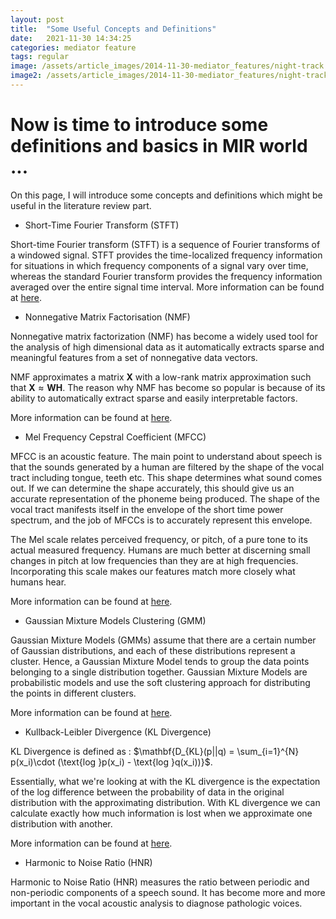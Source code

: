 ```yaml
---
layout: post
title:  "Some Useful Concepts and Definitions"
date:   2021-11-30 14:34:25
categories: mediator feature
tags: regular
image: /assets/article_images/2014-11-30-mediator_features/night-track.JPG
image2: /assets/article_images/2014-11-30-mediator_features/night-track-mobile.JPG
---
```


<script src="https://cdn.mathjax.org/mathjax/latest/MathJax.js?config=TeX-AMS-MML_HTMLorMML" type="text/javascript"></script>
<script type="text/x-mathjax-config">
    MathJax.Hub.Config({
        tex2jax: {
            skipTags: ['script', 'noscript', 'style', 'textarea', 'pre'],
            displayMath: [['$$','$$']],
            inlineMath: [['$','$']],
        },
    });
</script>

# Now is time to introduce some definitions and basics in MIR world ... 

On this page, I will introduce some concepts and definitions which might be useful in the literature review part.

- Short-Time Fourier Transform (STFT)

Short-time Fourier transform (STFT) is a sequence of Fourier transforms of a windowed signal. STFT provides the time-localized frequency information for situations in which frequency components of a signal vary over time, whereas the standard Fourier transform provides the frequency information averaged over the entire signal time interval. More information can be found at [here](https://www.sciencedirect.com/topics/engineering/short-time-fourier-transform).

- Nonnegative Matrix Factorisation (NMF)

Nonnegative matrix factorization (NMF) has become a widely used tool for the analysis of high dimensional data as it automatically extracts sparse and meaningful features from a set of nonnegative data vectors.

NMF approximates a matrix $\mathbf{X}$ with a low-rank matrix approximation such that $\mathbf{X} \approx \mathbf{WH}$. The reason why NMF has become so popular is because of its ability to automatically extract sparse and easily interpretable factors.

More information can be found at [here](https://iksinc.online/2016/03/21/what-is-nmf-and-what-can-you-do-with-it/).


- Mel Frequency Cepstral Coefficient (MFCC)

MFCC is an acoustic feature. The main point to understand about speech is that the sounds generated by a human are filtered by the shape of the vocal tract including tongue, teeth etc. This shape determines what sound comes out. If we can determine the shape accurately, this should give us an accurate representation of the phoneme being produced. The shape of the vocal tract manifests itself in the envelope of the short time power spectrum, and the job of MFCCs is to accurately represent this envelope. 

The Mel scale relates perceived frequency, or pitch, of a pure tone to its actual measured frequency. Humans are much better at discerning small changes in pitch at low frequencies than they are at high frequencies. Incorporating this scale makes our features match more closely what humans hear.


More information can be found at [here](http://practicalcryptography.com/miscellaneous/machine-learning/guide-mel-frequency-cepstral-coefficients-mfccs/).

- Gaussian Mixture Models Clustering (GMM)

Gaussian Mixture Models (GMMs) assume that there are a certain number of Gaussian distributions, and each of these distributions represent a cluster. Hence, a Gaussian Mixture Model tends to group the data points belonging to a single distribution together. Gaussian Mixture Models are probabilistic models and use the soft clustering approach for distributing the points in different clusters. 

More information can be found at [here](https://www.analyticsvidhya.com/blog/2019/10/gaussian-mixture-models-clustering/).

- Kullback-Leibler Divergence (KL Divergence)

KL Divergence is defined as :
$\mathbf{D_{KL}(p||q) = \sum_{i=1}^{N} p(x_i)\cdot (\text{log }p(x_i) - \text{log }q(x_i))}$. 

Essentially, what we're looking at with the KL divergence is the expectation of the log difference between the probability of data in the original distribution with the approximating distribution. With KL divergence we can calculate exactly how much information is lost when we approximate one distribution with another.

More information can be found at [here](https://www.countbayesie.com/blog/2017/5/9/kullback-leibler-divergence-explained).


- Harmonic to Noise Ratio (HNR)

Harmonic to Noise Ratio (HNR) measures the ratio between periodic and non-periodic components of a speech sound. It has become more and more important in the vocal acoustic analysis to diagnose pathologic voices. 


<!-- # Mediator Formats and CSS features

Examples for different formats and css features

#Header Formats
#Header1
##Header2

#Blockquotes
>Lorem ipsum dolor sit amet, consetetur sadipscing elitr, sed diam nonumy eirmod tempor invidunt ut labore et dolore magna aliquyam erat, sed diam voluptua. At vero eos et accusam et justo duo dolores et ea rebum. Stet clita kasd gubergren, no sea takimata sanctus

#Lists
##orderd lists
1. one
2. two
3. three

##unorderd lists
- Apple
- Banana
- Plum

#Links
This is an [example link](http://example.com/ "With a Title").

#Combinations
>Lorem ipsum dolor sit amet, consetetur sadipscing elitr, sed diam nonumy eirmod tempor invidunt ut labore et dolore magna aliquyam erat, sed diam voluptua. At vero eos et accusam et justo duo dolores et ea rebum. Stet clita kasd gubergren, no sea takimata sanctus
>
> - Apple
> - Banana
> - Plum -->
